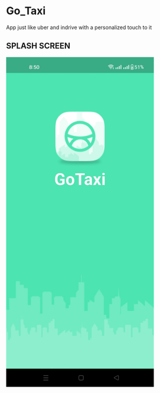 # Go_Taxi
App just like uber and indrive with a personalized touch to it

## SPLASH SCREEN
<img src="IMG-20250610-WA0003.jpg" alt="Splash Screen" width="400px">








